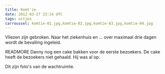 ```yaml
---
title: Komt'ie
date: 2012-03-27 23:14 UTC
tags: uitjes
carroussel: komtie-01.jpg,komtie-02.jpg,komtie-03.jpg,komtie-04.jpg
---
```

Vliezen zijn gebroken. Naar het ziekenhuis en ... over maximaal drie dagen wordt de bevalling ingeleid.

READMORE
Danny nog een cake bakken voor de eerste bezoekers. De cake heeft de bezoekers niet gehaald. Hij was al op.

Dit zijn foto's van de wachtruimte.